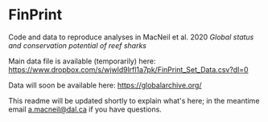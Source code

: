 # FinPrint
Code and data to reproduce analyses in MacNeil et al. 2020 *Global status and conservation potential of reef sharks*

Main data file is available (temporarily) here: https://www.dropbox.com/s/wjwld9lrfl1a7pk/FinPrint_Set_Data.csv?dl=0

Data will soon be available here: https://globalarchive.org/

This readme will be updated shortly to explain what's here; in the meantime email a.macneil@dal.ca if you have questions.
